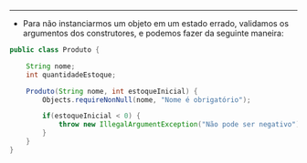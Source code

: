 ___
- Para não instanciarmos um objeto em um estado errado, validamos os argumentos dos construtores, e podemos fazer da seguinte maneira:
```java
public class Produto {

	String nome;
	int quantidadeEstoque;

	Produto(String nome, int estoqueInicial) {
		Objects.requireNonNull(nome, "Nome é obrigatório");

		if(estoqueInicial < 0) {
			throw new IllegalArgumentException("Não pode ser negativo");
		}
	}
}
```